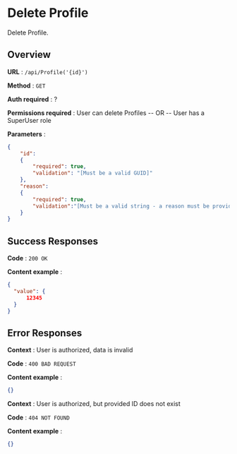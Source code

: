 # Delete Profile

Delete Profile.

## Overview

**URL** : `/api/Profile('{id}')`

**Method** : `GET`

**Auth required** : ?

**Permissions required** : User can delete Profiles  -- OR -- User has a SuperUser role

**Parameters** :

```json
{
    "id":
    {
        "required": true,
        "validation": "[Must be a valid GUID]"
    },
    "reason":
    {
        "required": true,
        "validation":"[Must be a valid string - a reason must be provided in the request]"
    }
}
```

## Success Responses

**Code** : `200 OK`

**Content example** :

```json
{
  "value": {
      12345
  }
}
```

## Error Responses

**Context** : User is authorized, data is invalid

**Code** : `400 BAD REQUEST`

**Content example** :

```json
{}
```

**Context** : User is authorized, but provided ID does not exist

**Code** : `404 NOT FOUND`

**Content example** :

```json
{}
```
